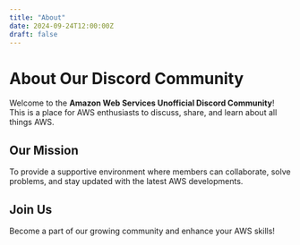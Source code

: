 ```yaml
---
title: "About"
date: 2024-09-24T12:00:00Z
draft: false
---
```


# About Our Discord Community

Welcome to the **Amazon Web Services Unofficial Discord Community**! This is a place for AWS enthusiasts to discuss, share, and learn about all things AWS.

## Our Mission

To provide a supportive environment where members can collaborate, solve problems, and stay updated with the latest AWS developments.

## Join Us

Become a part of our growing community and enhance your AWS skills!